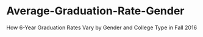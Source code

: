 # Average-Graduation-Rate-Gender
 How 6-Year Graduation Rates Vary by Gender and College Type in Fall 2016
